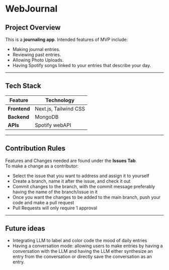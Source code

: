 # WebJournal

## **Project Overview**
This is a **journaling app**. Intended features of MVP include:
- Making journal entries.
- Reviewing past entries.
- Allowing Photo Uploads.
- Having Spotify songs linked to your entries that describe your day.

---

## **Tech Stack**
| Feature | Technology |
|------------|--------------|
| **Frontend** | Next.js, Tailwind CSS |
| **Backend** | MongoDB  |
| **APIs** | Spotify webAPI  |
---

## **Contribution Rules**
Features and Changes needed are found under the **Issues Tab**.  
To make a change as a contributor:
- Select the issue that you want to address and assign it to yourself
- Create a branch, name it after the issue, and check it out
- Commit changes to the branch, with the commit message preferably having the name of the branch/issue in it
- Once you want the changes to be added to the main branch, push your code and make a pull request
- Pull Requests will only require 1 approval
---
## **Future ideas**
- Integrating LLM to label and color code the mood of daily entries
- Having a conversation mode: allowing users to make entries by having a conversation with the LLM and having the LLM either synthesize an entry from the conversation or directly save the conversation as an entry.
